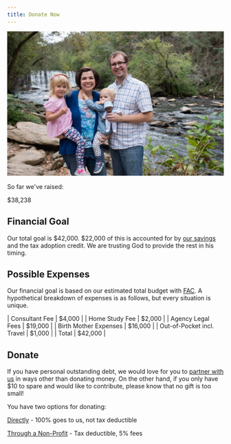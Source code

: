 ```yaml
---
title: Donate Now
---
```


![1](/images/donate-now/1.jpg)

So far we've raised:

<div class="progress">
  <div class="progress-bar progress-bar-success" role="progressbar" id="donation-total" aria-valuenow="28283" aria-valuemin="0" aria-valuemax="42000" style="width: 91.0429%">$38,238</div>
</div>

## Financial Goal

Our total goal is $42,000. $22,000 of this is accounted for by [our savings](questions#why-fundraising-first) and the tax adoption credit. We are trusting God to provide the rest in his timing.

## Possible Expenses

Our financial goal is based on our estimated total budget with [FAC](questions#fac). A hypothetical breakdown of expenses is as follows, but every situation is unique.

| Consultant Fee | $4,000 |
| Home Study Fee | $2,000 |
| Agency Legal Fees | $19,000 |
| Birth Mother Expenses | $16,000 |
| Out-of-Pocket incl. Travel | $1,000 |
| Total | $42,000 |

## Donate

If you have personal outstanding debt, we would love for you to [partner with us](partner-with-us) in ways other than donating money. On the other hand, if you only have \$10 to spare and would like to contribute, please know that no gift is too small!

You have two options for donating:

[Directly](direct-donation) -
100% goes to us, not tax deductible

[Through a Non-Profit](https://adopttogether.org/families/?fundraiser=justiceadoption) -
Tax deductible, 5% fees
